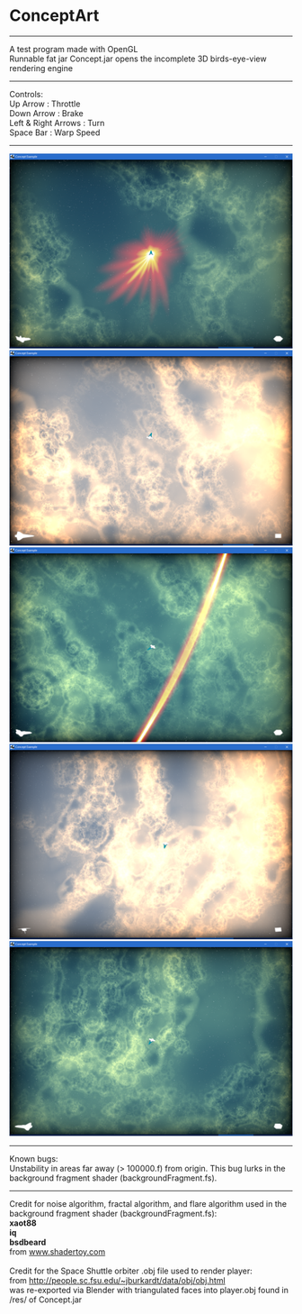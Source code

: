 # ConceptArt

---

A test program made with OpenGL
<br>
Runnable fat jar Concept.jar opens the incomplete 3D birds-eye-view rendering engine

---

Controls:
<br>
Up Arrow : Throttle
<br>
Down Arrow : Brake
<br>
Left & Right Arrows : Turn
<br>
Space Bar : Warp Speed

---

![alt tag](https://github.com/Jaewan-Yun/ConceptArt/blob/master/1.png)
![alt tag](https://github.com/Jaewan-Yun/ConceptArt/blob/master/2.png)
![alt tag](https://github.com/Jaewan-Yun/ConceptArt/blob/master/3.png)
![alt tag](https://github.com/Jaewan-Yun/ConceptArt/blob/master/4.png)
![alt tag](https://github.com/Jaewan-Yun/ConceptArt/blob/master/5.png)

---

Known bugs:
<br>
Unstability in areas far away (> 100000.f) from origin. This bug lurks in the background fragment shader (backgroundFragment.fs).

---

Credit for noise algorithm, fractal algorithm, and flare algorithm used in the background fragment shader (backgroundFragment.fs):
<br>
<b>xaot88</b>
<br>
<b>iq</b>
<br>
<b>bsdbeard</b>
<br>
from www.shadertoy.com
<br>
<br>
Credit for the Space Shuttle orbiter .obj file used to render player:
<br>
from http://people.sc.fsu.edu/~jburkardt/data/obj/obj.html
<br>
was re-exported via Blender with triangulated faces into player.obj found in /res/ of Concept.jar
